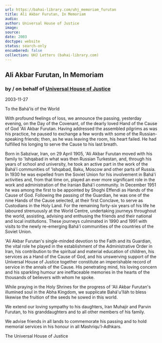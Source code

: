 ```yaml
---
url: https://bahai-library.com/uhj_memoriam_furutan
title: Ali Akbar Furutan, In Memoriam
audio: 
author: Universal House of Justice
image: 
source: 
date: 2003
doctype: website
status: search-only
encumbered: false
collection: UHJ Letters (bahai-library.com)
---
```



## Ali Akbar Furutan, In Memoriam

### by / on behalf of [Universal House of Justice](https://bahai-library.com/author/Universal+House+of+Justice)

2003-11-27


To the Bahá'ís of the World  
  
With profound feelings of loss, we announce the passing, yesterday evening, on the Day of the Covenant, of the dearly loved Hand of the Cause of God 'Ali Akbar Furutan. Having addressed the assembled pilgrims as was his practice, he paused to exchange a few words with some of the Russian-speaking friends; then, as he was leaving the room, his heart failed. He had fulfilled his longing to serve the Cause to his last breath.   
  
Born in Sabzivar, Iran, on 29 April 1905, 'Ali Akbar Furutan moved with his family to 'Ishqabad in what was then Russian Turkestan, and, through his years of school and university, he took an active part in the work of the Bahá'í communities of 'Ishqabad, Baku, Moscow and other parts of Russia. In 1930 he was expelled from the Soviet Union for his involvement in Bahá'í activities and, from that time on, played an ever more significant role in the work and administration of the Iranian Bahá'í community. In December 1951 he was among the first to be appointed by Shoghi Effendi as Hands of the Cause of God. Following the passing of the Guardian, he was one of the nine Hands of the Cause selected, at their first Conclave, to serve as Custodians in the Holy Land. For the remaining forty-six years of his life he laboured strenuously at the World Centre, undertaking journeys throughout the world, assisting, advising and enthusing the friends and their national and local institutions. These journeys culminated in 1990 and 1991 with visits to the newly re-emerging Bahá'í communities of the countries of the Soviet Union.   
  
'Ali Akbar Furutan's single-minded devotion to the Faith and its Guardian, the vital role he played in the establishment of the Administrative Order in Iran, his contribution to the spiritual and material education of children, his services as a Hand of the Cause of God, and his unswerving support of the Universal House of Justice together constitute an imperishable record of service in the annals of the Cause. His penetrating mind, his loving concern and his sparkling humour are ineffaceable memories in the hearts of the thousands of believers with whom he spoke.   
  
While praying in the Holy Shrines for the progress of 'Ali Akbar Furutan's illumined soul in the Abha Kingdom, we supplicate Bahá'u'lláh to bless likewise the fruition of the seeds he sowed in this world.   
  
We extend our loving sympathy to his daughters, Iran Muhajir and Parvin Furutan, to his granddaughters and to all other members of his family.   
  
We advise friends in all lands to commemorate his passing and to hold memorial services in his honour in all Mashriqu'l-Adhkars.   
  
The Universal House of Justice